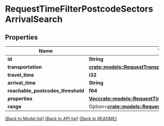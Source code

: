 # RequestTimeFilterPostcodeSectorsArrivalSearch

## Properties

Name | Type | Description | Notes
------------ | ------------- | ------------- | -------------
**id** | **String** |  | 
**transportation** | [**crate::models::RequestTransportation**](RequestTransportation.md) |  | 
**travel_time** | **i32** |  | 
**arrival_time** | **String** |  | 
**reachable_postcodes_threshold** | **f64** |  | 
**properties** | [**Vec<crate::models::RequestTimeFilterPostcodeSectorsProperty>**](RequestTimeFilterPostcodeSectorsProperty.md) |  | 
**range** | Option<[**crate::models::RequestRangeFull**](RequestRangeFull.md)> |  | [optional]

[[Back to Model list]](../README.md#documentation-for-models) [[Back to API list]](../README.md#documentation-for-api-endpoints) [[Back to README]](../README.md)


